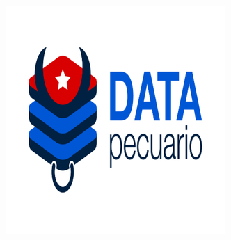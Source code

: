 <div style="text-align: center">
<img src="https://github.com/LFrench03/DataPecuario/blob/main/brand/PNG/Identificador%20horizontal.png" alt="img" width="1000px" height="525px"/>
</div>

